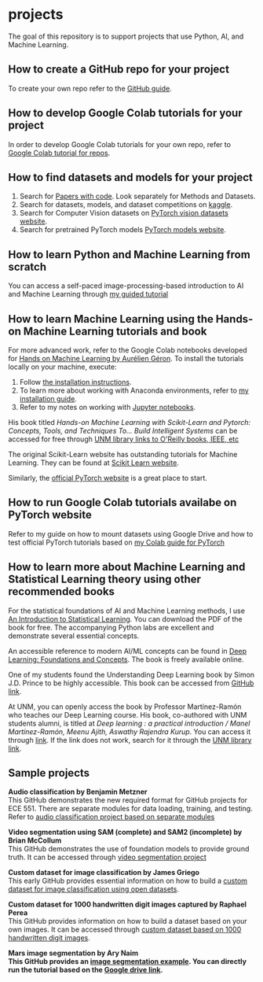 # projects
The goal of this repository is to support projects that use Python, AI, and Machine Learning.

## How to create a GitHub repo for your project
To create your own repo refer to the [GitHub guide](https://github.com/pattichis/projects/blob/main/GitHub.md).

## How to develop Google Colab tutorials for your project
In order to develop Google Colab tutorials for your own repo, refer to [Google Colab tutorial for repos](https://github.com/pattichis/projects/blob/main/Colab-tutorial.md).

## How to find datasets and models for your project
1. Search for [Papers with code](https://paperswithcode.com/). Look separately for Methods and Datasets.
2. Search for datasets, models, and dataset competitions on [kaggle](https://www.kaggle.com/).
3. Search for Computer Vision datasets on [PyTorch vision datasets website](https://pytorch.org/vision/stable/datasets.html).
4. Search for pretrained PyTorch models [PyTorch models website](https://pytorch.org/vision/stable/models.html).
   
## How to learn Python and Machine Learning from scratch
You can access a self-paced image-processing-based introduction to AI and Machine Learning through 
[my guided tutorial](https://github.com/pattichis/AIML)

## How to learn Machine Learning using the Hands-on Machine Learning tutorials and book
For more advanced work, refer to the Google Colab notebooks developed for [Hands on Machine Learning by Aurélien Géron](https://github.com/ageron/handson-mlp). 
To install the tutorials locally on your machine, execute:
  1. Follow [the installation instructions](https://github.com/ageron/handson-mlp/blob/main/INSTALL.md).
  2. To learn more about working with Anaconda environments, refer to [my installation guide](https://github.com/pattichis/projects/blob/main/Anaconda-installation-notes.md).
  3. Refer to my notes on working with [Jupyter notebooks](https://github.com/pattichis/projects/blob/main/Jupyter-Notebooks-Notes.md).

His book titled <i>Hands-on Machine Learning with Scikit-Learn and Pytorch: Concepts, Tools, and Techniques To... Build Intelligent Systems</i>
can be accessed for free through [UNM library links to O'Reilly books, IEEE, etc](https://libguides.unm.edu/computer-science)

The original Scikit-Learn website has outstanding tutorials for Machine Learning. They can be found at [Scikit Learn website](https://scikit-learn.org/stable/).

Similarly, the [official PyTorch website](https://pytorch.org/) is a great place to start.

## How to run Google Colab tutorials availabe on PyTorch website
Refer to my guide on how to mount datasets using Google Drive and how to test official PyTorch tutorials based on 
[my Colab guide for PyTorch](https://github.com/pattichis/projects/blob/main/Colab-Pytorch.md)

## How to learn more about Machine Learning and Statistical Learning theory using other recommended books
For the statistical foundations of AI and Machine Learning methods, I use [An Introduction to Statistical Learning](https://www.statlearning.com/). You can download the PDF of the book for free. The accompanying Python labs are excellent and demonstrate several essential concepts.

An accessible reference to modern AI/ML concepts can be found in [Deep Learning: Foundations and Concepts](https://www.bishopbook.com/). The book is freely available online.

One of my students found the Understanding Deep Learning book by Simon J.D. Prince to be highly accessible. This book can be accessed from [GitHub link](https://udlbook.github.io/udlbook/).

At UNM, you can openly access the book by Professor Martínez-Ramón who teaches our Deep Learning course. His book, co-authored with UNM students alumni, is titled at <i>Deep learning : a practical introduction / Manel Martínez-Ramón, Meenu Ajith, Aswathy Rajendra Kurup</i>. You can access it through [link](https://research.ebsco.com/c/kov46v/search/details/j5rkgtpylz?limiters=FT1%3AY&q=Manel%20Martinez-Ramon%20Deep%20Learning). If the link does not work, search for it through the [UNM library link](https://library.unm.edu/).


## Sample projects

<b>Audio classification by Benjamin Metzner</b><br>
This GitHub demonstrates the new required format for GitHub projects for ECE 551. 
There are separate modules for data loading, training, and testing. Refer to 
[audio classification project based on separate modules](https://github.com/bman222112/ECE551)

<b>Video segmentation using SAM (complete) and SAM2 (incomplete) by Brian McCollum</b><br>
This GitHub demonstrates the use of foundation models to provide ground truth.
It can be accessed through [video segmentation project](https://github.com/briyoon/ECE551-Video-Seg)

<b>Custom dataset for image classification by James Griego</b>  
This early GitHub provides essential information on how to build a 
[custom dataset for image classification using open datasets](https://github.com/jgreg4/ML-ImageClassify-Tutorial).

<b>Custom dataset for 1000 handwritten digit images captured by Raphael Perea</b><br>
This GitHub provides information on how to build a dataset based on your own images.
It can be accessed through
[custom dataset based on 1000 handwritten digit images](https://github.com/perear2/Custom-Dataset-Tutorial).

<b>Mars image segmentation by Ary Naim<b><br>
This GitHub provides an [image segmentation example](https://github.com/naimaryan1/LunarMUnet).
You can directly run the tutorial based on the [Google drive link](https://colab.research.google.com/drive/1aiZMAFvt1e5_HM59oQ0EtJy6HIflzMpB?usp=sharing).
